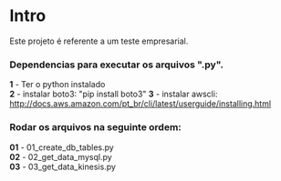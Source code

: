 <h1>Intro</h1>

Este projeto é referente a um teste empresarial.

<h3>Dependencias para executar os arquivos ".py".</h3>

<b>1</b> - Ter o python instalado <br>
<b>2</b>  - instalar boto3: "pip install boto3"
<b>3</b>  - instalar awscli: http://docs.aws.amazon.com/pt_br/cli/latest/userguide/installing.html

<h3>Rodar os arquivos na seguinte ordem:</h3>

<b>01</b>  - 01_create_db_tables.py <br>
<b>02</b>  - 02_get_data_mysql.py <br>
<b>03</b>  - 03_get_data_kinesis.py <br>
